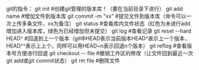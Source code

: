 git的指令：
git init #创建git管理的版本库！（要在当前目录下进行）
git add name  #增加文件到版本库
git commit -m "xx"  #提交文件到版本库（命令可以一次上传多条文件，xx为备注）
git status  #查看库内文件状态（红色为未进行add增加进入版本库，绿色为已经增加但未提交）
git log   #查看记录
git reset --hard HEAD^  #回退到上一个版本（git中HEAD表示当前版本HEAD^表示上一个版本，HEAD^^表示上上个，同样可以用HEAD~n表示回退n个版本）
git reflog #查看版本号方便进行回退
git checkout -- file  #撤销工作区的修改（让文件回到最近一次git add或git commit状态）
git rm file  #删除文件

